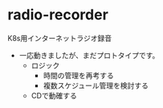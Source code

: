 # radio-recorder
K8s用インターネットラジオ録音
-  一応動きましたが、まだプロトタイプです。
    -  ロジック
        - 時間の管理を再考する
        - 複数スケジュール管理を検討する
    -  CDで動確する
